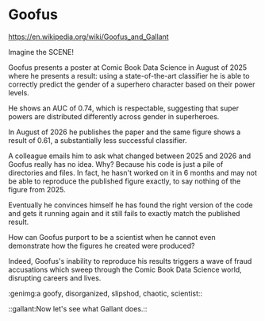 Goofus
======

https://en.wikipedia.org/wiki/Goofus_and_Gallant

Imagine the SCENE!

Goofus presents a poster at Comic Book Data Science in August of 2025
where he presents a result: using a state-of-the-art classifier he is
able to correctly predict the gender of a superhero character based
on their power levels.

He shows an AUC of 0.74, which is respectable, suggesting that super
powers are distributed differently across gender in superheroes.

In August of 2026 he publishes the paper and the same figure shows a
result of 0.61, a substantially less successful classifier.

A colleague emails him to ask what changed between 2025 and 2026 and
Goofus really has no idea. Why? Because his code is just a pile of
directories and files. In fact, he hasn't worked on it in 6 months and
may not be able to reproduce the published figure exactly, to say
nothing of the figure from 2025.

Eventually he convinces himself he has found the right version of the
code and gets it running again and it still fails to exactly match the
published result.

How can Goofus purport to be a scientist when he cannot even
demonstrate how the figures he created were produced?

Indeed, Goofus's inability to reproduce his results triggers a wave of
fraud accusations which sweep through the Comic Book Data Science
world, disrupting careers and lives.

:genimg:a goofy, disorganized, slipshod, chaotic, scientist::

::gallant:Now let's see what Gallant does.::
